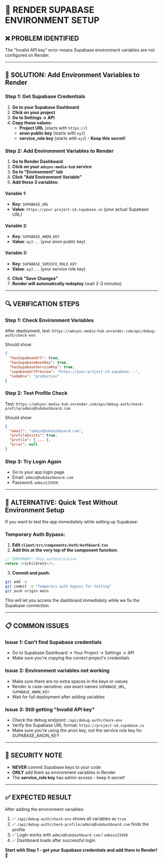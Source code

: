 # 🔧 RENDER SUPABASE ENVIRONMENT SETUP

## ❌ **PROBLEM IDENTIFIED**
The "Invalid API key" error means Supabase environment variables are not configured on Render.

---

## 🚀 **SOLUTION: Add Environment Variables to Render**

### **Step 1: Get Supabase Credentials**

1. **Go to your Supabase Dashboard**
2. **Click on your project**
3. **Go to Settings → API**
4. **Copy these values:**
   - **Project URL** (starts with `https://`)
   - **anon public key** (starts with `eyJ`)
   - **service_role key** (starts with `eyJ`) - **Keep this secret!**

### **Step 2: Add Environment Variables to Render**

1. **Go to Render Dashboard**
2. **Click on your `adsync-media-hub` service**
3. **Go to "Environment" tab**
4. **Click "Add Environment Variable"**
5. **Add these 3 variables:**

#### **Variable 1:**
- **Key**: `SUPABASE_URL`
- **Value**: `https://your-project-id.supabase.co` (your actual Supabase URL)

#### **Variable 2:**
- **Key**: `SUPABASE_ANON_KEY`
- **Value**: `eyJ...` (your anon public key)

#### **Variable 3:**
- **Key**: `SUPABASE_SERVICE_ROLE_KEY`
- **Value**: `eyJ...` (your service role key)

6. **Click "Save Changes"**
7. **Render will automatically redeploy** (wait 2-3 minutes)

---

## 🔍 **VERIFICATION STEPS**

### **Step 1: Check Environment Variables**
After deployment, test: `https://adsync-media-hub.onrender.com/api/debug-auth/check-env`

Should show:
```json
{
  "hasSupabaseUrl": true,
  "hasSupabaseAnonKey": true,
  "hasSupabaseServiceKey": true,
  "supabaseUrlPreview": "https://your-project-id.supabase...",
  "nodeEnv": "production"
}
```

### **Step 2: Test Profile Check**
Test: `https://adsync-media-hub.onrender.com/api/debug-auth/check-profile/admin@hubdashboard.com`

Should show:
```json
{
  "email": "admin@hubdashboard.com",
  "profileExists": true,
  "profile": { ... },
  "error": null
}
```

### **Step 3: Try Login Again**
- Go to your app login page
- Email: `admin@hubdashboard.com`
- Password: `admin123456`

---

## 🎯 **ALTERNATIVE: Quick Test Without Environment Setup**

If you want to test the app immediately while setting up Supabase:

### **Temporary Auth Bypass:**

1. **Edit `client/src/components/Auth/AuthGuard.tsx`**
2. **Add this at the very top of the component function:**

```javascript
// TEMPORARY: Skip authentication
return <>{children}</>;
```

3. **Commit and push:**
```bash
git add -A
git commit -m "Temporary auth bypass for testing"
git push origin main
```

This will let you access the dashboard immediately while we fix the Supabase connection.

---

## 📋 **COMMON ISSUES**

### **Issue 1: Can't find Supabase credentials**
- Go to Supabase Dashboard → Your Project → Settings → API
- Make sure you're copying the correct project's credentials

### **Issue 2: Environment variables not working**
- Make sure there are no extra spaces in the keys or values
- Render is case-sensitive: use exact names `SUPABASE_URL`, `SUPABASE_ANON_KEY`
- Wait for full deployment after adding variables

### **Issue 3: Still getting "Invalid API key"**
- Check the debug endpoint: `/api/debug-auth/check-env`
- Verify the Supabase URL format: `https://project-id.supabase.co`
- Make sure you're using the anon key, not the service role key for SUPABASE_ANON_KEY

---

## 🚨 **SECURITY NOTE**

- **NEVER** commit Supabase keys to your code
- **ONLY** add them as environment variables in Render
- The **service_role key** has admin access - keep it secret!

---

## ✅ **EXPECTED RESULT**

After adding the environment variables:
1. ✅ `/api/debug-auth/check-env` shows all variables as `true`
2. ✅ `/api/debug-auth/check-profile/admin@hubdashboard.com` finds the profile
3. ✅ Login works with `admin@hubdashboard.com` / `admin123456`
4. ✅ Dashboard loads after successful login

**Start with Step 1 - get your Supabase credentials and add them to Render!** 🔧
